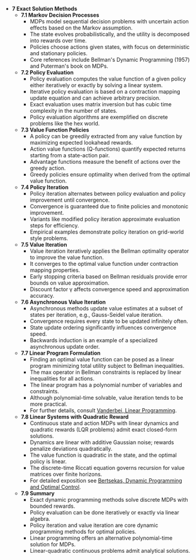 - **7 Exact Solution Methods**
  - **7.1 Markov Decision Processes**
    - MDPs model sequential decision problems with uncertain action effects based on the Markov assumption.
    - The state evolves probabilistically, and the utility is decomposed into rewards over time.
    - Policies choose actions given states, with focus on deterministic and stationary policies.
    - Core references include Bellman's Dynamic Programming (1957) and Puterman's book on MDPs.
  - **7.2 Policy Evaluation**
    - Policy evaluation computes the value function of a given policy either iteratively or exactly by solving a linear system.
    - Iterative policy evaluation is based on a contraction mapping update equation and can achieve arbitrary precision.
    - Exact evaluation uses matrix inversion but has cubic time complexity in the number of states.
    - Policy evaluation algorithms are exemplified on discrete problems like the hex world.
  - **7.3 Value Function Policies**
    - A policy can be greedily extracted from any value function by maximizing expected lookahead rewards.
    - Action value functions (Q-functions) quantify expected returns starting from a state-action pair.
    - Advantage functions measure the benefit of actions over the greedy action.
    - Greedy policies ensure optimality when derived from the optimal value function.
  - **7.4 Policy Iteration**
    - Policy iteration alternates between policy evaluation and policy improvement until convergence.
    - Convergence is guaranteed due to finite policies and monotonic improvement.
    - Variants like modified policy iteration approximate evaluation steps for efficiency.
    - Empirical examples demonstrate policy iteration on grid-world style problems.
  - **7.5 Value Iteration**
    - Value iteration iteratively applies the Bellman optimality operator to improve the value function.
    - It converges to the optimal value function under contraction mapping properties.
    - Early stopping criteria based on Bellman residuals provide error bounds on value approximation.
    - Discount factor γ affects convergence speed and approximation accuracy.
  - **7.6 Asynchronous Value Iteration**
    - Asynchronous methods update value estimates at a subset of states per iteration, e.g., Gauss-Seidel value iteration.
    - Convergence requires every state to be updated infinitely often.
    - State update ordering significantly influences convergence speed.
    - Backwards induction is an example of a specialized asynchronous update order.
  - **7.7 Linear Program Formulation**
    - Finding an optimal value function can be posed as a linear program minimizing total utility subject to Bellman inequalities.
    - The max operator in Bellman constraints is replaced by linear inequalities for all actions.
    - The linear program has a polynomial number of variables and constraints.
    - Although polynomial-time solvable, value iteration tends to be more practical.
    - For further details, consult [Vanderbei, Linear Programming](https://link.springer.com/book/10.1007/978-1-4614-7636-8).
  - **7.8 Linear Systems with Quadratic Reward**
    - Continuous state and action MDPs with linear dynamics and quadratic rewards (LQR problems) admit exact closed-form solutions.
    - Dynamics are linear with additive Gaussian noise; rewards penalize deviations quadratically.
    - The value function is quadratic in the state, and the optimal policy is linear.
    - The discrete-time Riccati equation governs recursion for value matrices over finite horizons.
    - For detailed exposition see [Bertsekas, Dynamic Programming and Optimal Control](http://athenasc.com/dpbook.html).
  - **7.9 Summary**
    - Exact dynamic programming methods solve discrete MDPs with bounded rewards.
    - Policy evaluation can be done iteratively or exactly via linear algebra.
    - Policy iteration and value iteration are core dynamic programming methods for optimal policies.
    - Linear programming offers an alternative polynomial-time solution for MDPs.
    - Linear-quadratic continuous problems admit analytical solutions.
